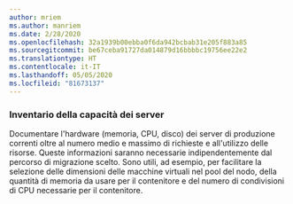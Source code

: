 ```yaml
---
author: mriem
ms.author: manriem
ms.date: 2/28/2020
ms.openlocfilehash: 32a1939b00ebba0f6da942bcbab31e205f883a85
ms.sourcegitcommit: be67ceba91727da014879d16bbbbc19756ee22e2
ms.translationtype: HT
ms.contentlocale: it-IT
ms.lasthandoff: 05/05/2020
ms.locfileid: "81673137"
---
```

### <a name="inventory-server-capacity"></a>Inventario della capacità dei server

Documentare l'hardware (memoria, CPU, disco) dei server di produzione correnti oltre al numero medio e massimo di richieste e all'utilizzo delle risorse. Queste informazioni saranno necessarie indipendentemente dal percorso di migrazione scelto. Sono utili, ad esempio, per facilitare la selezione delle dimensioni delle macchine virtuali nel pool del nodo, della quantità di memoria da usare per il contenitore e del numero di condivisioni di CPU necessarie per il contenitore.

